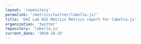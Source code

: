 ```yaml
---
layout: 'repository'
permalink: '/metrics/twitter/labella.js/'
title: 'DAI Lab OSS Metrics Metrics report for labella.js'
organization: 'twitter'
repository: 'labella.js'
current_date: '2019-10-25'
---
```

